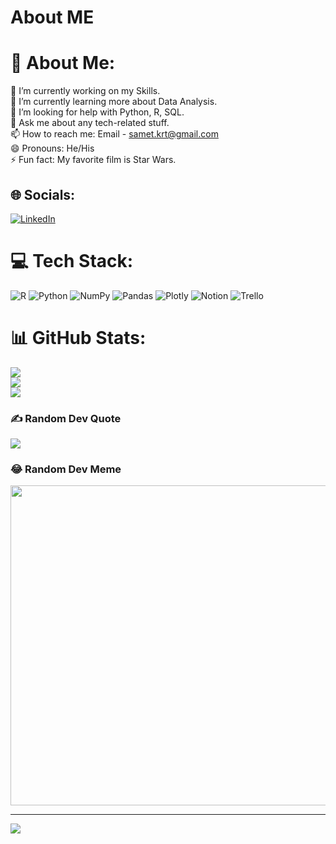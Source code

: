 # About ME
# 💫 About Me:
🔭 I’m currently working on my Skills.<br>🌱 I’m currently learning more about Data Analysis.<br>🤔 I’m looking for help with Python, R, SQL.<br>💬 Ask me about any tech-related stuff.<br>📫 How to reach me: Email - samet.krt@gmail.com<br>😄 Pronouns: He/His<br>⚡ Fun fact: My favorite film is Star Wars.


## 🌐 Socials:
[![LinkedIn](https://img.shields.io/badge/LinkedIn-%230077B5.svg?logo=linkedin&logoColor=white)](https://linkedin.com/in/samet-kurt123) 

# 💻 Tech Stack:
![R](https://img.shields.io/badge/r-%23276DC3.svg?style=for-the-badge&logo=r&logoColor=white) ![Python](https://img.shields.io/badge/python-3670A0?style=for-the-badge&logo=python&logoColor=ffdd54) ![NumPy](https://img.shields.io/badge/numpy-%23013243.svg?style=for-the-badge&logo=numpy&logoColor=white) ![Pandas](https://img.shields.io/badge/pandas-%23150458.svg?style=for-the-badge&logo=pandas&logoColor=white) ![Plotly](https://img.shields.io/badge/Plotly-%233F4F75.svg?style=for-the-badge&logo=plotly&logoColor=white) ![Notion](https://img.shields.io/badge/Notion-%23000000.svg?style=for-the-badge&logo=notion&logoColor=white) ![Trello](https://img.shields.io/badge/Trello-%23026AA7.svg?style=for-the-badge&logo=Trello&logoColor=white)
# 📊 GitHub Stats:
![](https://github-readme-stats.vercel.app/api?username=sammkrt&theme=onedark&hide_border=false&include_all_commits=false&count_private=false)<br/>
![](https://github-readme-streak-stats.herokuapp.com/?user=sammkrt&theme=onedark&hide_border=false)<br/>
![](https://github-readme-stats.vercel.app/api/top-langs/?username=sammkrt&theme=onedark&hide_border=false&include_all_commits=false&count_private=false&layout=compact)

### ✍️ Random Dev Quote
![](https://quotes-github-readme.vercel.app/api?type=horizontal&theme=radical)

### 😂 Random Dev Meme
<img src="https://random-memer.herokuapp.com/" width="512px"/>

---
[![](https://visitcount.itsvg.in/api?id=sammkrt&icon=0&color=0)](https://visitcount.itsvg.in)
